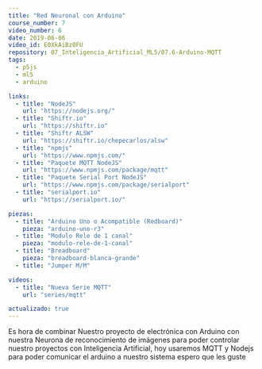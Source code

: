 ```yaml
---
title: "Red Neuronal con Arduino"
course_number: 7
video_number: 6
date: 2019-06-06
video_id: E0XkAiBz0FU
repository: 07_Inteligencia_Artificial_ML5/07.6-Arduino-MQTT
tags:
  - p5js
  - ml5
  - arduino

links:
  - title: "NodeJS"
    url: "https://nodejs.org/"
  - title: "Shiftr.io"
    url: "https://shiftr.io"
  - title: "Shiftr ALSW"
    url: "https://shiftr.io/chepecarlos/alsw"
  - title: "npmjs"
    url: "https://www.npmjs.com/"
  - title: "Paquete MQTT NodeJS"
    url: "https://www.npmjs.com/package/mqtt"
  - title: "Paquete Serial Port NodeJS"
    url: "https://www.npmjs.com/package/serialport"
  - title: "serialport.io"
    url: "https://serialport.io/"

piezas:
  - title: "Arduino Uno o Acompatible (Redboard)"
    pieza: "arduino-uno-r3"
  - title: "Modulo Rele de 1 canal"
    pieza: "modulo-rele-de-1-canal"
  - title: "Breadboard"
    pieza: "breadboard-blanca-grande"
  - title: "Jumper M/M"

videos:
  - title: "Nueva Serie MQTT"
    url: "series/mqtt"

actualizado: true
---
```


Es hora de combinar Nuestro proyecto de electrónica con Arduino con nuestra Neurona de reconocimiento de imágenes para poder controlar nuestro proyectos con Inteligencia Artificial, hoy usaremos MQTT y Nodejs para poder comunicar el arduino a nuestro sistema espero que les guste

